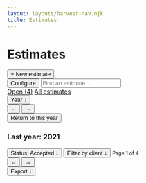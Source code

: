 ```yaml
---
layout: layouts/harvest-nav.njk
title: Estimates
---
```


<main>
  <div class="flex justify-space-between">
    <div class="flex">
      <h1>Estimates</h1>
      <button class="button primary ml-8">+ New estimate</button>
    </div>
    <div class="flex">
      <button class="button">Configure</button>
      <input class="input" type="text" placeholder="Find an estimate…">
    </div>
  </div>

  <div class="tabs mt-24 mb-16">
    <nav>
      <a href="#">Open (4)</a>
      <a href="#" class="is-active">All estimates</a>
    </nav>
  </div>

  <div class="flex justify-space-between">
    <div class="flex">
      <button class="button button-sm">Year &darr;</button>
      <div class="button-group">
        <button class="button button-sm">&larr;</button>
        <button class="button button-sm">&rarr;</button>
      </div>
      <button class="button button-sm">Return to this year</button>
      <h3 class="ml-4">Last year: <span class="text-400">2021</span></h3>
    </div>
    <div class="flex">
      <button class="button button-sm is-filtered"><span>Status:</span> Accepted &darr;</button>
      <button class="button button-sm">Filter by client &darr;</button>
      <small class="ml-8 mr-4">Page 1 of 4</small>
      <div class="button-group">
        <button class="button button-sm is-disabled">&larr;</button>
        <button class="button button-sm">&rarr;</button>
      </div>
      <button class="button button-sm">Export &darr;</button>
    </div>
  </div>
</main>
